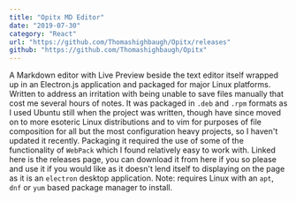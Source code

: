 ```yaml
---
title: "Opitx MD Editor"
date: "2019-07-30"
category: "React"
url: "https://github.com/Thomashighbaugh/Opitx/releases"
github: "https://github.com/Thomashighbaugh/Opitx"
---
```


A Markdown editor with Live Preview beside the text editor itself wrapped up in an Electron.js application and packaged for major Linux platforms. Written to address an irritation with being unable to save files manually that cost me several hours of notes. It was packaged in `.deb` and `.rpm` formats as I used Ubuntu still when the project was written, though have since moved on to more esoteric Linux distributions and to vim for purposes of file composition for all but the most configuration heavy projects, so I haven't updated it recently. Packaging it required the use of some of the functionality of `WebPack` which I found relatively easy to work with. Linked here is the releases page, you can download it from here if you so please and use it if you would like as it doesn't lend itself to displaying on the page as it is an `electron` desktop application. Note: requires Linux with an `apt`, `dnf` or `yum` based package manager to install.

